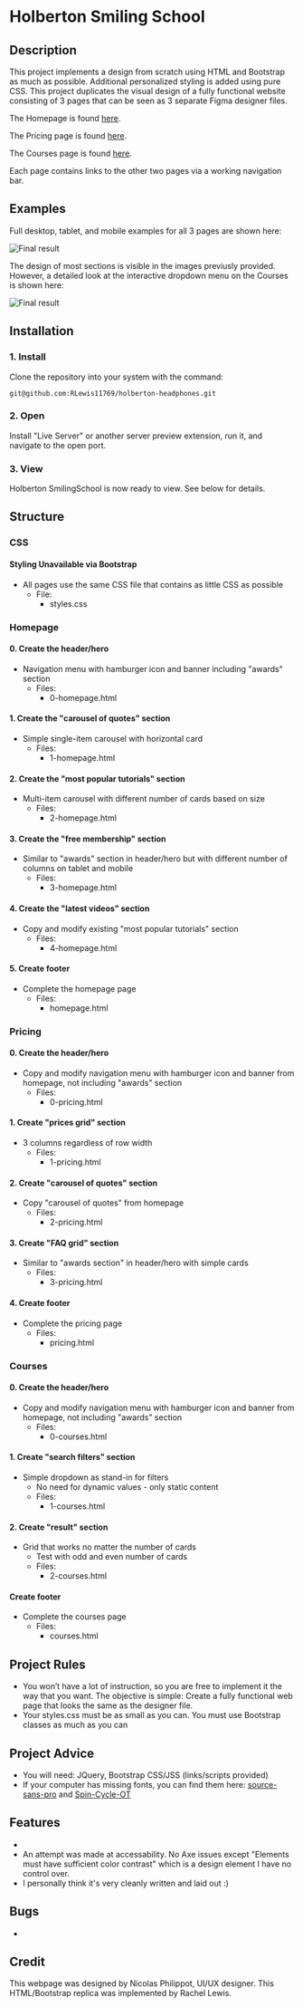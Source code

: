 # Holberton Smiling School

## Description

This project implements a design from scratch using HTML and Bootstrap as much as possible. Additional personalized styling is added using pure CSS. This project duplicates the visual design of a fully functional website consisting of 3 pages that can be seen as 3 separate Figma designer files.

The Homepage is found [here](https://www.figma.com/file/QYQqMYbdpAHL5xTclwJKSI/Homepage?node-id=0%3A1).

The Pricing page is found [here](https://www.figma.com/file/KLAI53jdYpfFNEy0O79ymB/Pricing?node-id=0%3A1).

The Courses page is found [here](https://www.figma.com/file/ivg3abH1HLmMayBgjGg1Qf/Courses?node-id=0%3A1).

Each page contains links to the other two pages via a working navigation bar.

## Examples

Full desktop, tablet, and mobile examples for all 3 pages are shown here:

![Final result](https://github.com/RLewis11769/holberton-smiling-school/blob/main/usage/Overview.jpg)

The design of most sections is visible in the images previusly provided. However, a detailed look at the interactive dropdown menu on the Courses is shown here:

![Final result](https://github.com/RLewis11769/holberton-smiling-school/blob/main/usage/CoursesDropdown.jpg)

## Installation

### 1. Install
Clone the repository into your system with the command:

```
git@github.com:RLewis11769/holberton-headphones.git
```

### 2. Open
Install "Live Server" or another server preview extension, run it, and navigate to the open port.

### 3. View
Holberton SmilingSchool is now ready to view. See below for details.

## Structure

### CSS

#### Styling Unavailable via Bootstrap
- All pages use the same CSS file that contains as little CSS as possible
    - File:
        - styles.css

### Homepage

#### 0. Create the header/hero
- Navigation menu with hamburger icon and banner including "awards" section
	- Files:
		- 0-homepage.html

#### 1. Create the "carousel of quotes" section
- Simple single-item carousel with horizontal card
	- Files:
		- 1-homepage.html

#### 2. Create the "most popular tutorials" section
- Multi-item carousel with different number of cards based on size
	- Files:
		- 2-homepage.html

#### 3. Create the "free membership" section
- Similar to "awards" section in header/hero but with different number of columns on tablet and mobile
	- Files:
		- 3-homepage.html

#### 4. Create the "latest videos" section
- Copy and modify existing "most popular tutorials" section
	- Files:
		- 4-homepage.html

#### 5. Create footer
- Complete the homepage page
	- Files:
		- homepage.html

### Pricing

#### 0. Create the header/hero
- Copy and modify navigation menu with hamburger icon and banner from homepage, not including "awards" section
	- Files:
		- 0-pricing.html

#### 1. Create "prices grid" section
- 3 columns regardless of row width
	- Files:
		- 1-pricing.html

#### 2. Create "carousel of quotes" section
- Copy "carousel of quotes" from homepage
	- Files:
		- 2-pricing.html

#### 3. Create "FAQ grid" section
- Similar to "awards section" in header/hero with simple cards
	- Files:
		- 3-pricing.html

#### 4. Create footer
- Complete the pricing page
	- Files:
		- pricing.html

### Courses

#### 0. Create the header/hero
- Copy and modify navigation menu with hamburger icon and banner from homepage, not including "awards" section
	- Files:
		- 0-courses.html

#### 1. Create "search filters" section
- Simple dropdown as stand-in for filters
    - No need for dynamic values - only static content
	- Files:
		- 1-courses.html

#### 2. Create "result" section
- Grid that works no matter the number of cards
    - Test with odd and even number of cards
	- Files:
		- 2-courses.html

#### Create footer
- Complete the courses page
	- Files:
		- courses.html

## Project Rules

- You won’t have a lot of instruction, so you are free to implement it the way that you want. The objective is simple: Create a fully functional web page that looks the same as the designer file.
- Your styles.css must be as small as you can. You must use Bootstrap classes as much as you can

## Project Advice

- You will need: JQuery, Bootstrap CSS/JSS (links/scripts provided)
- If your computer has missing fonts, you can find them here: [source-sans-pro](https://www.fontsquirrel.com/fonts/source-sans-pro) and [Spin-Cycle-OT](https://www.fontsquirrel.com/fonts/Spin-Cycle-OT)

## Features

- 
- An attempt was made at accessability. No Axe issues except "Elements must have sufficient color contrast" which is a design element I have no control over.
- I personally think it's very cleanly written and laid out :)

## Bugs

- 

## Credit

This webpage was designed by Nicolas Philippot, UI/UX designer. This HTML/Bootstrap replica was implemented by Rachel Lewis.
